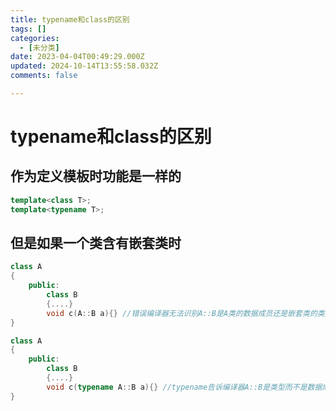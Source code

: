 ```yaml
---
title: typename和class的区别
tags: []
categories:
  - [未分类]
date: 2023-04-04T00:49:29.000Z
updated: 2024-10-14T13:55:58.032Z
comments: false

---
```


<!--more-->
# typename和class的区别

## 作为定义模板时功能是一样的

```c++
template<class T>;
template<typename T>;
```

## 但是如果一个类含有嵌套类时

```c++
class A
{
    public:
    	class B
        {....}
    	void c(A::B a){} //错误编译器无法识别A::B是A类的数据成员还是嵌套类的类型，可能B是在A类中定义的整形，或者字符类型或者其他。
}
```



```c++
class A
{
    public:
    	class B
        {....}
    	void c(typename A::B a){} //typename告诉编译器A::B是类型而不是数据成员（A类中嵌套类的类型）
}
```